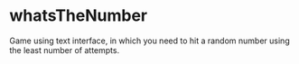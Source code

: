 # whatsTheNumber
 Game using text interface, in which you need to hit a random number using the least number of attempts.
